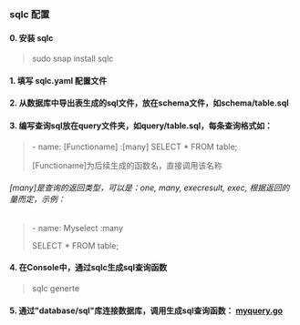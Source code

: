 ### sqlc 配置

#### 0. 安装 sqlc
> sudo snap install sqlc

#### 1. 填写 sqlc.yaml 配置文件

#### 2. 从数据库中导出表生成的sql文件，放在schema文件，如schema/table.sql

#### 3. 编写查询sql放在query文件夹，如query/table.sql，每条查询格式如：

> \- name: [Functioname] :[many]
> SELECT * FROM table;
> 
> [Functioname]为后续生成的函数名，直接调用该名称

###### [many]是查询的返回类型，可以是：one, many, execresult, exec, 根据返回的量而定，示例：
> \- name: Myselect :many 
> 
> SELECT * FROM table;

#### 4. 在Console中，通过sqlc生成sql查询函数
> sqlc generte
> 
#### 5. 通过"database/sql"库连接数据库，调用生成sql查询函数： [myquery.go](https://github.com/foreverlz1111/commonplace/tree/main/robot-webui/api/sqlc-start/myquery.go)
